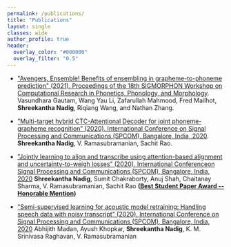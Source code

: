 ```yaml
---
permalink: /publications/
title: "Publications"
layout: single
classes: wide
author_profile: true
header:
  overlay_color: "#000000"
  overlay_filter: "0.5"
---
```

- ["Avengers, Ensemble! Benefits of ensembling in grapheme-to-phoneme prediction" (2021). Proceedings of the 18th SIGMORPHON Workshop on Computational Research in Phonetics, Phonology, and Morphology](https://aclanthology.org/2021.sigmorphon-1.16/). Vasundhara Gautam, Wang Yau Li, Zafarullah Mahmood, Fred Mailhot, **Shreekantha Nadig**, Riqiang Wang, and Nathan Zhang.

- [”Multi-target hybrid CTC-Attentional Decoder for joint phoneme-grapheme recognition” (2020). International Conference on Signal Processing and Communications (SPCOM), Bangalore, India, 2020](https://ieeexplore.ieee.org/document/9179603). **Shreekantha Nadig**, V. Ramasubramanian, Sachit Rao.

- [”Jointly learning to align and transcribe using attention-based alignment and uncertainty-to-weigh losses” (2020). International Conferenceon Signal Processing and Communications (SPCOM), Bangalore, India, 2020](https://ieeexplore.ieee.org/document/9179519) **Shreekantha Nadig**, Sumit Chakraborty, Anuj Shah, Chaitanay Sharma, V. Ramasubramanian, Sachit Rao
**([Best Student Paper Award -- Honorable Mention](https://ece.iisc.ac.in/~spcom/2020/award.html))**

- ["Semi-supervised learning for acoustic model retraining: Handling speech data with noisy transcript" (2020). International Conference on Signal Processing and Communications (SPCOM), Bangalore, India, 2020](https://ieeexplore.ieee.org/document/9179517) Abhijith Madan, Ayush Khopkar, **Shreekantha Nadig**, K. M. Srinivasa Raghavan, V. Ramasubramanian



<style>
#noneall a{
    text-decoration:none !important;
}
</style>